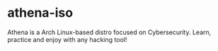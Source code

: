 # athena-iso
Athena is a Arch Linux-based distro focused on Cybersecurity. Learn, practice and enjoy with any hacking tool!
